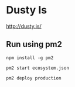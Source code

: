 # Dusty Is
http://dusty.is/

## Run using pm2

    npm install -g pm2

    pm2 start ecosystem.json

    pm2 deploy production
    
    
